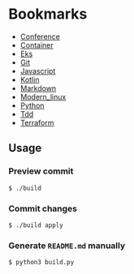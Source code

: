 
# Bookmarks
* [Conference](docs/conference.md)
* [Container](docs/container.md)
* [Eks](docs/eks.md)
* [Git](docs/git.md)
* [Javascript](docs/javascript.md)
* [Kotlin](docs/kotlin.md)
* [Markdown](docs/markdown.md)
* [Modern_linux](docs/modern_linux.md)
* [Python](docs/python.md)
* [Tdd](docs/tdd.md)
* [Terraform](docs/terraform.md)

## Usage
### Preview commit
```
$ ./build
```
### Commit changes
```
$ ./build apply
```
### Generate `README.md` manually
```
$ python3 build.py
```
